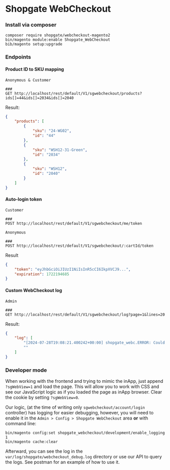 # Shopgate WebCheckout

### Install via composer

```shell
composer require shopgate/webcheckout-magento2
bin/magento module:enable Shopgate_WebCheckout
bib/magento setup:upgrade
```

### Endpoints

#### Product ID to SKU mapping
```http request
Anonymous & Customer

###
GET http://localhost/rest/default/V1/sgwebcheckout/products?ids[]=44&ids[]=2034&ids[]=2040
```
Result:
```json
{
    "products": [
        {
            "sku": "24-WG02",
            "id": "44"
        },
        {
            "sku": "WSH12-31-Green",
            "id": "2034"
        },
        {
            "sku": "WSH12",
            "id": "2040"
        }
    ]
}
```
#### Auto-login token
```http request
Customer

###
POST http://localhost/rest/default/V1/sgwebcheckout/me/token
```
```http request
Anonymous

###
POST http://localhost/rest/default/V1/sgwebcheckout/:cartId/token
```
Result
```json
{
    "token": "eyJhbGciOiJIUzI1NiIsInR5cCI6IkpXVCJ9...",
    "expiration": 1722194685
}
```

#### Custom WebCheckout log
```http request
Admin

###
GET http://localhost/rest/default/V1/sgwebcheckout/log?page=1&lines=20
```
Result:
```json
{
    "log": [
        "[2024-07-28T19:08:21.400242+00:00] shopgate_webc.ERROR: Could not find products by IDs: 99999 [] []\n",
        ""
    ]
}
```

### Developer mode

When working with the frontend and trying to mimic the inApp, just append `?sgWebView=1` and load the page. This will
allow you to work with CSS and see our JavaScript logic as if you loaded the page as inApp browser. Clear the cookie
by setting `?sgWebView=0`.

Our logic, (at the time of writing only `sgwebcheckout/account/login` controller) has logging for easier debugging,
however, you will need to enable it in the `Admin > Config > Shopgate WebCheckout` area **or** with command line:
```shell
bin/magento config:set shopgate_webcheckout/development/enable_logging 1
bin/magento cache:clear
```
Afterward, you can see the log in the `var/log/shopgate/webcheckout_debug.log` directory or use our API to query the 
logs. See postman for an example of how to use it.
